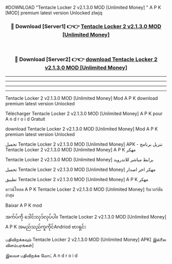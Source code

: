 #DOWNLOAD "Tentacle Locker 2 v2.1.3.0 MOD [Unlimited Money] " A P K [MOD] premium latest version Unlocked zlwjq 



<div align="center">

<h3>🔴 Download [Server1] 👉👉 <a href="https://apkdownload12.web.app/?title=Tentacle Locker 2 v2.1.3.0 MOD [Unlimited Money] ">Tentacle Locker 2 v2.1.3.0 MOD [Unlimited Money]  </a></h3><br>

<h3>🔴 Download [Server2] 👉👉 <a href="https://apkdownload12.web.app/?title=Tentacle Locker 2 v2.1.3.0 MOD [Unlimited Money] ">download Tentacle Locker 2 v2.1.3.0 MOD [Unlimited Money]  </a></h3>
</div>


----------------------------------------------------------

----------------------------------------------------------

----------------------------------------------------------

----------------------------------------------------------


Tentacle Locker 2 v2.1.3.0 MOD [Unlimited Money]  Mod A P K download premium latest version Unlocked

Télécharger  Tentacle Locker 2 v2.1.3.0 MOD [Unlimited Money]  A P K pour A n d r o i d Gratuit

download Tentacle Locker 2 v2.1.3.0 MOD [Unlimited Money]  Mod A P K premium latest version Unlocked

تحميل Tentacle Locker 2 v2.1.3.0 MOD [Unlimited Money]  APK - تنزيل برنامج Tentacle Locker 2 v2.1.3.0 MOD [Unlimited Money]  A P K مهكر

Tentacle Locker 2 v2.1.3.0 MOD [Unlimited Money]  برابط مباشر للاندرويد

تحميل Tentacle Locker 2 v2.1.3.0 MOD [Unlimited Money]  مهكر اخر اصدار

تطبيق Tentacle Locker 2 v2.1.3.0 MOD [Unlimited Money]  A P K مهكر

ดาวน์โหลด A P K Tentacle Locker 2 v2.1.3.0 MOD [Unlimited Money]  รับเวอร์ชันล่าสุด

Baixar A P K mod

အက်ပ်ကို ဒေါင်းလုဒ်လုပ်ပါ။ Tentacle Locker 2 v2.1.3.0 MOD [Unlimited Money]  A P K အမည်သည်ကူကိုင်Andriod ဗားရှင်း

பதிவிறக்கவும் Tentacle Locker 2 v2.1.3.0 MOD [Unlimited Money]  APK[ இல்லை விளம்பரங்கள்] 
 
இலவச பதிவிறக்க மோட் A n d r o i d



